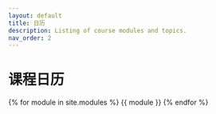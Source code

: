 ```yaml
---
layout: default
title: 日历
description: Listing of course modules and topics.
nav_order: 2
---
```


# 课程日历

{% for module in site.modules %}
{{ module }}
{% endfor %}
